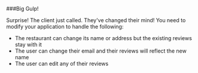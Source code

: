 <!--djw:done-->
###Big Gulp!  

Surprise! The client just called. They've changed their mind! You need to modify your application to handle the following:
* The restaurant can change its name or address but the existing reviews stay with it
* The user can change their email and their reviews will reflect the new name
* The user can edit any of their reviews
 